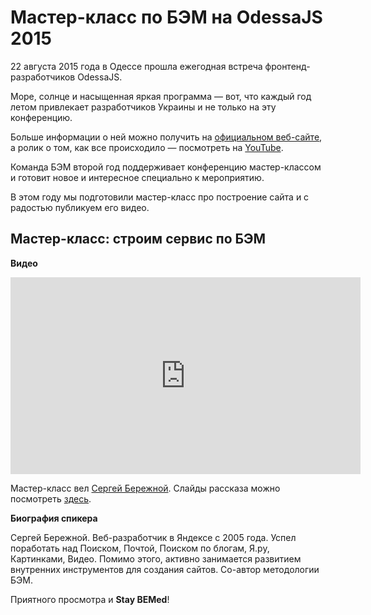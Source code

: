 # Мастер-класс по БЭМ на OdessaJS 2015

22 августа 2015 года в Одессе прошла ежегодная встреча фронтенд-разработчиков OdessaJS. 

Море, солнце и насыщенная яркая программа — вот, что каждый год летом привлекает разработчиков Украины и не только на эту конференцию.

Больше информации о ней можно получить на [официальном веб-сайте](http://odessajs.org), а ролик о том, 
как все происходило — посмотреть на [YouTube](https://www.youtube.com/watch?v=IKjexrPcbJA).

Команда БЭМ второй год поддерживает конференцию мастер-классом и готовит новое и интересное специально к мероприятию. 

В этом году мы подготовили мастер-класс про построение сайта и с радостью публикуем его видео.

## Мастер-класс: строим сервис по БЭМ
 
**Видео**

<iframe width="560" height="315" src="https://www.youtube.com/embed/9VvmzwljkdM" frameborder="0" allowfullscreen></iframe>

Мастер-класс вел [Сергей Бережной](https://ru.bem.info/authors/berezhnoy-sergey/). Слайды рассказа 
можно посмотреть [здесь](https://veged.github.io/odessajs-bem/#cover).

**Биография спикера**

Сергей Бережной. Веб-разработчик в Яндексе с 2005 года. Успел поработать над Поиском, Почтой, Поиском по блогам, Я.ру, Картинками, 
Видео. Помимо этого, активно занимается развитием внутренних инструментов для создания сайтов. Со-автор методологии БЭМ.

Приятного просмотра и **Stay BEMed**!
